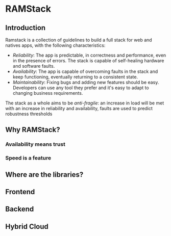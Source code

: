 # RAMStack
## Introduction

Ramstack is a collection of guidelines to build a full stack for web and natives apps, with the following characteristics:

 - *Reliability*: The app is predictable, in correctness and performance, even in the presence of errors. The stack is capable of self-healing hardware and software faults.
 - *Availability*:  The app is capable of overcoming faults in the stack and keep functioning, eventually returning to a consistent state. 
 - *Maintainability*: Fixing bugs and adding new features should be easy. Developers can use any tool they prefer and it's easy to adapt to changing business requirements.

The stack as a whole aims to be *anti-fragile*: an increase in load will be met with an increase in reliability and availability, faults are used to predict robustness thresholds

## Why RAMStack?

### Availability means trust

### Speed is a feature

## Where are the libraries?

## Frontend

## Backend

## Hybrid Cloud


<!--stackedit_data:
eyJoaXN0b3J5IjpbLTM5MDA0NzE4MCwtOTc3NDU2NDI2LDgxNz
MxMDAzNiwzMzY0MDc3OTcsLTIwMDQzNDA1OSwtMTg3NzU5NTI3
NV19
-->
